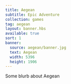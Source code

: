 ```yaml
---
title: Aegean
subtitle: Epic Adventure
collection: games
tag: aegean
layout: banner.hbs
available: true
sort: 1
banner:
  source: aegean/banner.jpg
  text: Aegean
  width: 5396
  height: 1906
---
```


Some blurb about Aegean
